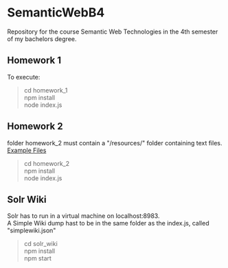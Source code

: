 # SemanticWebB4
Repository for the course Semantic Web Technologies in the 4th semester of my bachelors degree.
## Homework 1
To execute:
> cd homework_1  
> npm install  
> node index.js
## Homework 2
folder homework_2 must contain a "/resources/" folder containing text files. [Example Files](http://georgms.github.io/textsearch102/files/simple-wikipedia.zip)
> cd homework_2  
> npm install  
> node index.js  

## Solr Wiki
Solr has to run in a virtual machine on localhost:8983.  
A Simple Wiki dump hast to be in the same folder as the index.js, called "simplewiki.json"  
> cd solr_wiki  
> npm install  
> npm start  
